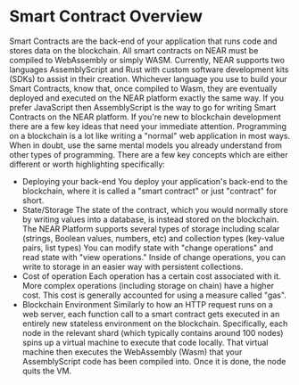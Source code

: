 # Smart Contract Overview

Smart Contracts are the back-end of your application that runs code and stores data on the blockchain. All smart contracts on NEAR must be compiled to WebAssembly or simply WASM. Currently, NEAR supports two languages AssemblyScript and Rust with custom software development kits (SDKs) to assist in their creation.
Whichever language you use to build your Smart Contracts, know that, once compiled to Wasm, they are eventually deployed and executed on the NEAR platform exactly the same way.
If you prefer JavaScript then AssemblyScript is the way to go for writing Smart Contracts on the NEAR platform.
If you're new to blockchain development there are a few key ideas that need your immediate attention. 
Programming on a blockchain is a lot like writing a "normal" web application in most ways. When in doubt, use the same mental models you already understand from other types of programming. There are a few key concepts which are either different or worth highlighting specifically:
- Deploying your back-end
You deploy your application's back-end to the blockchain, where it is called a "smart contract" or just "contract" for short.
- State/Storage
The state of the contract, which you would normally store by writing values into a database, is instead stored on the blockchain. The NEAR Platform supports several types of storage including scalar (strings, Boolean values, numbers, etc) and collection types (key-value pairs, list types)
You can modify state with "change operations" and read state with "view operations." Inside of change operations, you can write to storage in an easier way with persistent collections.
- Cost of operation
Each operation has a certain cost associated with it. More complex operations (including storage on chain) have a higher cost. This cost is generally accounted for using a measure called "gas".
- Blockchain Environment
Similarly to how an HTTP request runs on a web server, each function call to a smart contract gets executed in an entirely new stateless environment on the blockchain. Specifically, each node in the relevant shard (which typically contains around 100 nodes) spins up a virtual machine to execute that code locally. That virtual machine then executes the WebAssembly (Wasm) that your AssemblyScript code has been compiled into. Once it is done, the node quits the VM.

